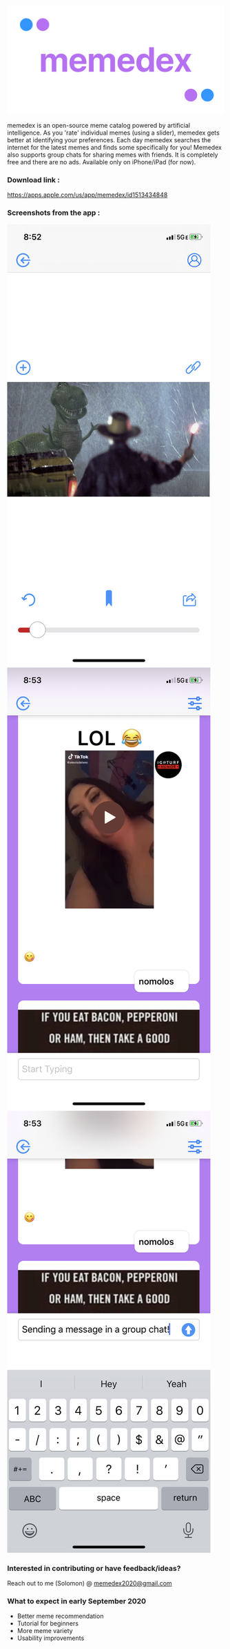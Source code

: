 ![logo](logo.png)



memedex is an open-source meme catalog powered by artificial intelligence. As you 'rate' individual memes (using a slider), memedex gets better at identifying your preferences. Each day memedex searches the internet for the latest memes and finds some specifically for you! Memedex also supports group chats for sharing memes with friends. It is completely free and there are no ads. Available only on iPhone/iPad (for now). 


### Download link :
https://apps.apple.com/us/app/memedex/id1513434848


### Screenshots from the app :
![screenshot1](IMG_3443.PNG) ![screenshot2](IMG_3445.PNG) ![screenshot3](IMG_3446.PNG)


### Interested in contributing or have feedback/ideas?

Reach out to me (Solomon) @ memedex2020@gmail.com

### What to expect in early September 2020

- Better meme recommendation
- Tutorial for beginners
- More meme variety
- Usability improvements
